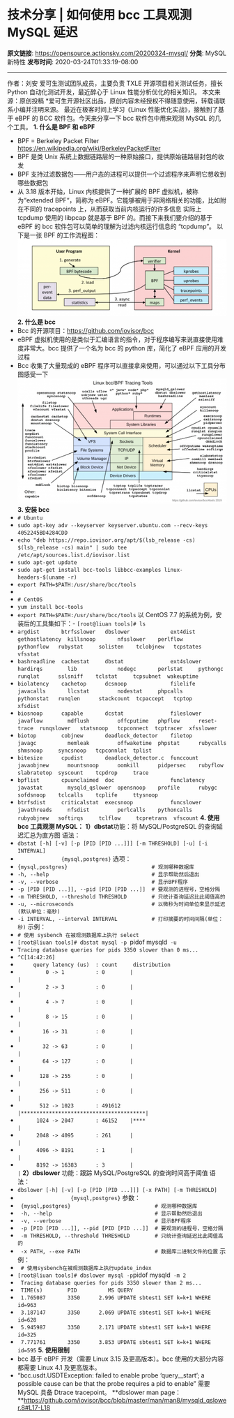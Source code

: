 # 技术分享 | 如何使用 bcc 工具观测 MySQL 延迟

**原文链接**: https://opensource.actionsky.com/20200324-mysql/
**分类**: MySQL 新特性
**发布时间**: 2020-03-24T01:33:19-08:00

---

作者：刘安
爱可生测试团队成员，主要负责 TXLE 开源项目相关测试任务，擅长 Python 自动化测试开发，最近醉心于 Linux 性能分析优化的相关知识。
本文来源：原创投稿
*爱可生开源社区出品，原创内容未经授权不得随意使用，转载请联系小编并注明来源。
最近在极客时间上学习《Linux 性能优化实战》，接触到了基于 eBPF 的 BCC 软件包。今天来分享一下 bcc 软件包中用来观测 MySQL 的几个工具。
**1. 什么是 BPF 和 eBPF**
- BPF = Berkeley Packet Filter
https://en.wikipedia.org/wiki/BerkeleyPacketFilter
- BPF 是类 Unix 系统上数据链路层的一种原始接口，提供原始链路层封包的收发
- BPF 支持过滤数据包——用户态的进程可以提供一个过滤程序来声明它想收到哪些数据包
- 从 3.18 版本开始，Linux 内核提供了一种扩展的 BPF 虚拟机，被称为“extended BPF“，简称为 eBPF。它能够被用于非网络相关的功能，比如附在不同的 tracepoints 上，从而获取当前内核运行的许多信息
实际上 tcpdump 使用的 libpcap 就是基于 BPF 的。而接下来我们要介绍的基于 eBPF 的 bcc 软件包可以简单的理解为过滤内核运行信息的 &#8220;tcpdump&#8221;。
以下是一张 BPF 的工作流程图：
![](.img/af06c8e7.png)											
**2. 什么是 bcc**
- Bcc 的开源项目：https://github.com/iovisor/bcc
- eBPF 虚拟机使用的是类似于汇编语言的指令，对于程序编写来说直接使用难度非常大。bcc 提供了一个名为 bcc 的 python 库，简化了 eBPF 应用的开发过程
- Bcc 收集了大量现成的 eBPF 程序可以直接拿来使用，可以通过以下工具分布图感受一下
![](.img/5ec15508.png)											
**3. 安装 bcc**
- `# Ubuntu`
- `sudo apt-key adv --keyserver keyserver.ubuntu.com --recv-keys 4052245BD4284CDD`
- `echo "deb https://repo.iovisor.org/apt/$(lsb_release -cs) $(lsb_release -cs) main" | sudo tee /etc/apt/sources.list.d/iovisor.list`
- `sudo apt-get update`
- `sudo apt-get install bcc-tools libbcc-examples linux-headers-$(uname -r)`
- `export PATH=$PATH:/usr/share/bcc/tools`
- 
- `# CentOS`
- `yum install bcc-tools`
- `export PATH=$PATH:/usr/share/bcc/tools`
以 CentOS 7.7 的系统为例，安装后的工具集如下：- `[root@liuan tools]# ls`
- `argdist       btrfsslower   dbslower             ext4dist     gethostlatency  killsnoop       nfsslower    perlflow     pythonflow   rubystat     solisten    tclobjnew   tcpstates  vfsstat`
- `bashreadline  cachestat     dbstat               ext4slower   hardirqs        lib             nodegc       perlstat     pythongc     runqlat      sslsniff    tclstat     tcpsubnet  wakeuptime`
- `biolatency    cachetop      dcsnoop              filelife     javacalls       llcstat         nodestat     phpcalls     pythonstat   runqlen      stackcount  tcpaccept   tcptop     xfsdist`
- `biosnoop      capable       dcstat               fileslower   javaflow        mdflush         offcputime   phpflow      reset-trace  runqslower   statsnoop   tcpconnect  tcptracer  xfsslower`
- `biotop        cobjnew       deadlock_detector    filetop      javagc          memleak         offwaketime  phpstat      rubycalls    shmsnoop     syncsnoop   tcpconnlat  tplist`
- `bitesize      cpudist       deadlock_detector.c  funccount    javaobjnew      mountsnoop      oomkill      pidpersec    rubyflow     slabratetop  syscount    tcpdrop     trace`
- `bpflist       cpuunclaimed  doc                  funclatency  javastat        mysqld_qslower  opensnoop    profile      rubygc       sofdsnoop    tclcalls    tcplife     ttysnoop`
- `btrfsdist     criticalstat  execsnoop            funcslower   javathreads     nfsdist         perlcalls    pythoncalls  rubyobjnew   softirqs     tclflow     tcpretrans  vfscount`
**4. 使用 bcc 工具观测 MySQL：**
**1）dbstat**功能：将 MySQL/PostgreSQL 的查询延迟汇总为直方图
语法：
- `dbstat [-h] [-v] [-p [PID [PID ...]]] [-m THRESHOLD] [-u] [-i INTERVAL]`
- `              {mysql,postgres}`
选项：
- `{mysql,postgres}                           # 观测哪种数据库`
- `-h, --help                                 # 显示帮助然后退出`
- `-v, --verbose                              # 显示BPF程序`
- `-p [PID [PID ...]], --pid [PID [PID ...]]  # 要观测的进程号，空格分隔`
- `-m THRESHOLD, --threshold THRESHOLD        # 只统计查询延迟比此阈值高的`
- `-u, --microseconds                         # 以微秒为时间单位来显示延迟(默认单位：毫秒)`
- `-i INTERVAL, --interval INTERVAL           # 打印摘要的时间间隔(单位：秒)`
示例：
- `# 使用 sysbench 在被观测数据库上执行 select`
- `[root@liuan tools]# dbstat mysql -p `pidof mysqld` -u`
- `Tracing database queries for pids 3350 slower than 0 ms...`
- `^C[14:42:26]`
- `     query latency (us)  : count     distribution`
- `         0 -> 1          : 0        |                                        |`
- `         2 -> 3          : 0        |                                        |`
- `         4 -> 7          : 0        |                                        |`
- `         8 -> 15         : 0        |                                        |`
- `        16 -> 31         : 0        |                                        |`
- `        32 -> 63         : 0        |                                        |`
- `        64 -> 127        : 0        |                                        |`
- `       128 -> 255        : 0        |                                        |`
- `       256 -> 511        : 0        |                                        |`
- `       512 -> 1023       : 491612   |****************************************|`
- `      1024 -> 2047       : 46152    |****                                    |`
- `      2048 -> 4095       : 261      |                                        |`
- `      4096 -> 8191       : 1        |                                        |`
- `      8192 -> 16383      : 3        |                                        |`
**2）dbslower**
功能：跟踪 MySQL/PostgreSQL 的查询时间高于阈值
语法：
- `dbslower [-h] [-v] [-p [PID [PID ...]]] [-x PATH] [-m THRESHOLD]`
- `                 {mysql,postgres}`
参数：
- ` {mysql,postgres}                           # 观测哪种数据库`
- ` -h, --help                                 # 显示帮助然后退出`
- ` -v, --verbose                              # 显示BPF程序`
- ` -p [PID [PID ...]], --pid [PID [PID ...]]  # 要观测的进程号，空格分隔`
- ` -m THRESHOLD, --threshold THRESHOLD        # 只统计查询延迟比此阈值高的`
- ` -x PATH, --exe PATH                        # 数据库二进制文件的位置`
示例：
- ` # 使用sysbench在被观测数据库上执行update_index`
- ` [root@liuan tools]# dbslower mysql -p `pidof mysqld` -m 2`
- ` Tracing database queries for pids 3350 slower than 2 ms...`
- ` TIME(s)        PID          MS QUERY`
- ` 1.765087       3350      2.996 UPDATE sbtest1 SET k=k+1 WHERE id=963`
- ` 3.187147       3350      2.069 UPDATE sbtest1 SET k=k+1 WHERE id=628`
- ` 5.945987       3350      2.171 UPDATE sbtest1 SET k=k+1 WHERE id=325`
- ` 7.771761       3350      3.853 UPDATE sbtest1 SET k=k+1 WHERE id=595`
**5. 使用限制**
- bcc 基于 eBPF 开发（需要 Linux 3.15 及更高版本）。bcc 使用的大部分内容都需要 Linux 4.1 及更高版本。
- &#8220;bcc.usdt.USDTException: failed to enable probe &#8216;query__start&#8217;; a possible cause can be that the probe requires a pid to enable&#8221; 需要 MySQL 具备 Dtrace tracepoint。
**dbslower man page：**https://github.com/iovisor/bcc/blob/master/man/man8/mysqld_qslower.8#L17-L18
